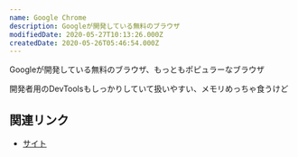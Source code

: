```yaml
---
name: Google Chrome
description: Googleが開発している無料のブラウザ
modifiedDate: 2020-05-27T10:13:26.000Z
createdDate: 2020-05-26T05:46:54.000Z
---
```


Googleが開発している無料のブラウザ、もっともポピュラーなブラウザ

開発者用のDevToolsもしっかりしていて扱いやすい、メモリめっちゃ食うけど

## 関連リンク

- [サイト](https://www.google.com/intl/ja_jp/chrome/)
